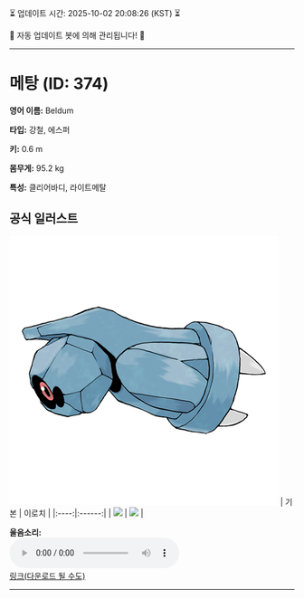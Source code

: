 
⏳ 업데이트 시간: 2025-10-02 20:08:26 (KST) ⏳

🤖 자동 업데이트 봇에 의해 관리됩니다! 🤖

---

# 메탕 (ID: 374)
**영어 이름:** Beldum

**타입:** 강철, 에스퍼

**키:** 0.6 m

**몸무게:** 95.2 kg

**특성:** 클리어바디, 라이트메탈

## 공식 일러스트
![](https://raw.githubusercontent.com/PokeAPI/sprites/master/sprites/pokemon/other/official-artwork/374.png)
| 기본 | 이로치 |
|:----:|:------:|
| <img src="http://play.pokemonshowdown.com/sprites/ani/beldum.gif" width="200"> | <img src="http://play.pokemonshowdown.com/sprites/ani-shiny/beldum.gif" width="200"> |

**울음소리:**<br><audio controls src="https://raw.githubusercontent.com/PokeAPI/cries/main/cries/pokemon/latest/374.ogg"></audio><br> [링크(다운로드 될 수도)](https://raw.githubusercontent.com/PokeAPI/cries/main/cries/pokemon/latest/374.ogg)


---
